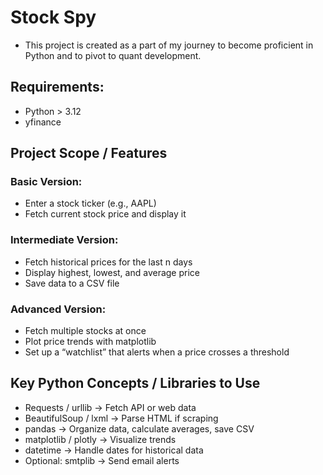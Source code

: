 # Stock Spy
- This project is created as a part of my journey to become proficient in Python and to pivot to quant development.

## Requirements:
- Python > 3.12
- yfinance

## Project Scope / Features
### Basic Version:
- Enter a stock ticker (e.g., AAPL)
- Fetch current stock price and display it

### Intermediate Version:
- Fetch historical prices for the last n days
- Display highest, lowest, and average price
- Save data to a CSV file

### Advanced Version:
- Fetch multiple stocks at once
- Plot price trends with matplotlib
- Set up a “watchlist” that alerts when a price crosses a threshold

## Key Python Concepts / Libraries to Use
- Requests / urllib → Fetch API or web data
- BeautifulSoup / lxml → Parse HTML if scraping
- pandas → Organize data, calculate averages, save CSV
- matplotlib / plotly → Visualize trends
- datetime → Handle dates for historical data
- Optional: smtplib → Send email alerts
